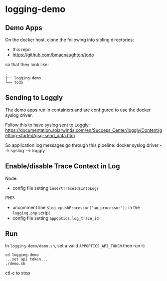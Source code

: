 # logging-demo

## Demo Apps

On the docker host, clone the following into sibling directories:
* this repo
* https://github.com/bmacnaughton/todo

so that they look like:
```
.
├── logging-demo
└── todo
```

## Sending to Loggly

The demo apps run in containers and are configured to use the docker syslog driver.

Follow this to have syslog sent to Loggly:
https://documentation.solarwinds.com/en/Success_Center/loggly/Content/getting-started/gsg-send_data.htm

So application log messages go through this pipeline:
docker syslog driver --> syslog --> loggly

## Enable/disable Trace Context in Log

Node:
* config file setting `insertTraceIdsIntoLogs`

PHP:
* uncomment line `$log->pushProcessor('ao_processor');` in the `logging.php` script
* config file setting `appoptics.log_trace_id`

## Run

In `logging-demo/demo.sh`, set a valid `APPOPTICS_API_TOKEN` then run it:

```
cd logging-demo
...set api token...
./demo.sh
```

ctl-c to stop
